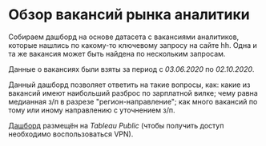 # Обзор вакансий рынка аналитики
Собираем дашборд на основе датасета с вакансиями аналитиков, которые нашлись по какому-то ключевому запросу на сайте hh. Одна и та же вакансия может быть найдена по нескольким запросам.

Данные о вакансиях были взяты за период с *03.06.2020* по *02.10.2020*.

Данный дашборд позволяет ответить на такие вопросы, как: какие из вакансий имеют наибольший разброс по зарплатной вилке; чему равна медианная з/п в разрезе "регион-направление"; как много вакансий по тому или иному направлению с уточнением з/п.

[Дашборд](https://public.tableau.com/app/profile/roman.shokalo/viz/KarpovCourses_Visualization_Lesson2_Task2_Roman_Shokalo/JobOpeningsHHDashboard) размещён на *Tableau Public* (чтобы получить доступ необходимо воспользоваться VPN).
